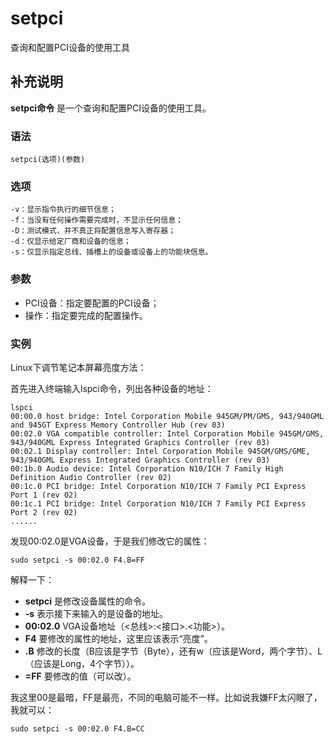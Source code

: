 setpci
===

查询和配置PCI设备的使用工具

## 补充说明

**setpci命令** 是一个查询和配置PCI设备的使用工具。

###  语法

```shell
setpci(选项)(参数)
```

###  选项

```shell
-v：显示指令执行的细节信息；
-f：当没有任何操作需要完成时，不显示任何信息；
-D：测试模式，并不真正将配置信息写入寄存器；
-d：仅显示给定厂商和设备的信息；
-s：仅显示指定总线、插槽上的设备或设备上的功能块信息。
```

###  参数

*   PCI设备：指定要配置的PCI设备；
*   操作：指定要完成的配置操作。

###  实例

Linux下调节笔记本屏幕亮度方法：

首先进入终端输入lspci命令，列出各种设备的地址：

```shell
lspci
00:00.0 host bridge: Intel Corporation Mobile 945GM/PM/GMS, 943/940GML and 945GT Express Memory Controller Hub (rev 03)
00:02.0 VGA compatible controller: Intel Corporation Mobile 945GM/GMS, 943/940GML Express Integrated Graphics Controller (rev 03)
00:02.1 Display controller: Intel Corporation Mobile 945GM/GMS/GME, 943/940GML Express Integrated Graphics Controller (rev 03)
00:1b.0 Audio device: Intel Corporation N10/ICH 7 Family High Definition Audio Controller (rev 02)
00:1c.0 PCI bridge: Intel Corporation N10/ICH 7 Family PCI Express Port 1 (rev 02)
00:1c.1 PCI bridge: Intel Corporation N10/ICH 7 Family PCI Express Port 2 (rev 02)
......
```

发现00:02.0是VGA设备，于是我们修改它的属性：

```shell
sudo setpci -s 00:02.0 F4.B=FF
```

解释一下：

*    **setpci**  是修改设备属性的命令。
*    **-s**  表示接下来输入的是设备的地址。
*    **00:02.0**  VGA设备地址（<总线>:<接口>.<功能>）。
*    **F4**  要修改的属性的地址，这里应该表示“亮度”。
*    **.B**  修改的长度（B应该是字节（Byte），还有w（应该是Word，两个字节）、L（应该是Long，4个字节））。
*    **=FF**  要修改的值（可以改）。

我这里00是最暗，FF是最亮，不同的电脑可能不一样。比如说我嫌FF太闪眼了，我就可以：

```shell
sudo setpci -s 00:02.0 F4.B=CC
```


